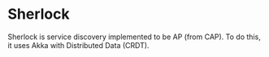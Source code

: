 # Sherlock

Sherlock is service discovery implemented to be AP (from CAP). To do this, it uses Akka with Distributed Data (CRDT).